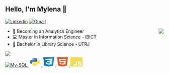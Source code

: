 ## Hello, I'm Mylena 🌷

<!-- Your badges
You can use the website to generate badges: https://shields.io/
-->

[![Linkedin](https://img.shields.io/badge/-LinkedIn-blue?style=flat&logo=Linkedin&logoColor=white)](https://www.linkedin.com/in/mylena-de-oliveira-10630a182/)
[![Gmail](https://img.shields.io/badge/-Gmail-c14438?style=flat&logo=Gmail&logoColor=white)](mailto:mycristh@gmail.com)

<img align='right' src="https://64.media.tumblr.com/9469dd3a08d6bb7b2f7cf627543b1ee0/5ba15bb3c1e05a9a-c7/s640x960/f3156d8a6c42b7fca239d98d74f61e3b5acf79ce.gifv" height="200em">  


- 🔎 Becoming an Analytics Engineer
- 💻 Master in Information Science - IBICT
- 📔 Bachelor in Library Science - UFRJ


<div>
  <a href="https://github.com/mycristh">
  <img height="170em" src="https://github-readme-stats.vercel.app/api/top-langs/?username=mycristh&layout=compact&langs_count=7&theme=dracula"/>
</div>

<img alt="My-SQL" height="30" width="40" src="https://cdn.jsdelivr.net/gh/devicons/devicon/icons/postgresql/postgresql-original.svg">
<img alt="My-Python" height="30" width="40" src="https://raw.githubusercontent.com/devicons/devicon/master/icons/python/python-original.svg">
<img alt="My-CSS" height="30" width="40" src="https://raw.githubusercontent.com/devicons/devicon/master/icons/css3/css3-original.svg">
<img alt="My-HTML" height="30" width="40" src="https://raw.githubusercontent.com/devicons/devicon/master/icons/html5/html5-original.svg">
<img alt="Rafa-Js" height="30" width="40" src="https://raw.githubusercontent.com/devicons/devicon/master/icons/javascript/javascript-plain.svg">



